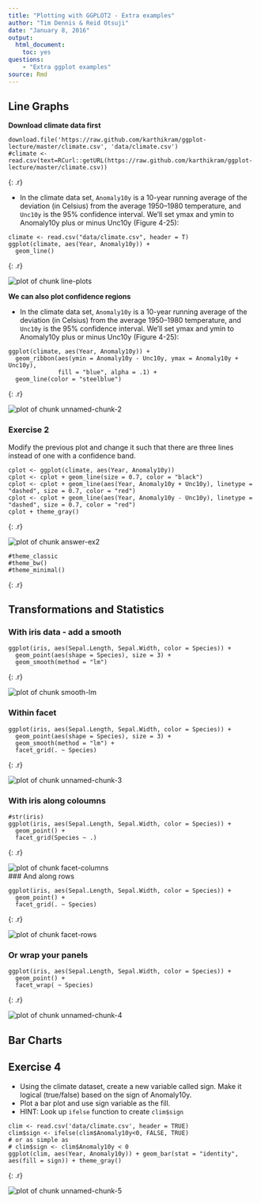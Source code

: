 ```yaml
---
title: "Plotting with GGPLOT2 - Extra examples"
author: "Tim Dennis & Reid Otsuji"
date: "January 8, 2016"
output:
  html_document:
    toc: yes
questions:
    - "Extra ggplot examples"
source: Rmd
---
```



## Line Graphs

**Download climate data first**


~~~
download.file('https://raw.github.com/karthikram/ggplot-lecture/master/climate.csv', 'data/climate.csv')
#climate <- read.csv(text=RCurl::getURL(https://raw.github.com/karthikram/ggplot-lecture/master/climate.csv))
~~~
{: .r}

* In the climate data set, `Anomaly10y` is a 10-year running average of the deviation (in Celsius) from the average 1950–1980 temperature, and `Unc10y` is the 95% confidence interval. We’ll set ymax and ymin to Anomaly10y plus or minus Unc10y (Figure 4-25):



~~~
climate <- read.csv("data/climate.csv", header = T)
ggplot(climate, aes(Year, Anomaly10y)) +
  geom_line()
~~~
{: .r}

<img src="../fig/rmd-10-line-plots-1.png" title="plot of chunk line-plots" alt="plot of chunk line-plots" style="display: block; margin: auto;" />

**We can also plot confidence regions**

* In the climate data set, `Anomaly10y` is a 10-year running average of the deviation (in Celsius) from the average 1950–1980 temperature, and `Unc10y` is the 95% confidence interval. We’ll set ymax and ymin to Anomaly10y plus or minus Unc10y (Figure 4-25):


~~~
ggplot(climate, aes(Year, Anomaly10y)) +
  geom_ribbon(aes(ymin = Anomaly10y - Unc10y, ymax = Anomaly10y + Unc10y),
              fill = "blue", alpha = .1) +
  geom_line(color = "steelblue")
~~~
{: .r}

<img src="../fig/rmd-10-unnamed-chunk-2-1.png" title="plot of chunk unnamed-chunk-2" alt="plot of chunk unnamed-chunk-2" style="display: block; margin: auto;" />

### Exercise 2

Modify the previous plot and change it such that there are three lines instead of one with a confidence band.


~~~
cplot <- ggplot(climate, aes(Year, Anomaly10y))
cplot <- cplot + geom_line(size = 0.7, color = "black")
cplot <- cplot + geom_line(aes(Year, Anomaly10y + Unc10y), linetype = "dashed", size = 0.7, color = "red")
cplot <- cplot + geom_line(aes(Year, Anomaly10y - Unc10y), linetype = "dashed", size = 0.7, color = "red")
cplot + theme_gray()
~~~
{: .r}

<img src="../fig/rmd-10-answer-ex2-1.png" title="plot of chunk answer-ex2" alt="plot of chunk answer-ex2" style="display: block; margin: auto;" />

~~~
#theme_classic
#theme_bw()
#theme_minimal()
~~~
{: .r}


## Transformations and Statistics

### With iris data - add a smooth


~~~
ggplot(iris, aes(Sepal.Length, Sepal.Width, color = Species)) +
  geom_point(aes(shape = Species), size = 3) +
  geom_smooth(method = "lm")
~~~
{: .r}

<img src="../fig/rmd-10-smooth-lm-1.png" title="plot of chunk smooth-lm" alt="plot of chunk smooth-lm" style="display: block; margin: auto;" />

### Within facet


~~~
ggplot(iris, aes(Sepal.Length, Sepal.Width, color = Species)) +
  geom_point(aes(shape = Species), size = 3) +
  geom_smooth(method = "lm") +
  facet_grid(. ~ Species)
~~~
{: .r}

<img src="../fig/rmd-10-unnamed-chunk-3-1.png" title="plot of chunk unnamed-chunk-3" alt="plot of chunk unnamed-chunk-3" style="display: block; margin: auto;" />

### With iris along coloumns


~~~
#str(iris)
ggplot(iris, aes(Sepal.Length, Sepal.Width, color = Species)) +
  geom_point() +
  facet_grid(Species ~ .)
~~~
{: .r}

<img src="../fig/rmd-10-facet-columns-1.png" title="plot of chunk facet-columns" alt="plot of chunk facet-columns" style="display: block; margin: auto;" />
### And along rows


~~~
ggplot(iris, aes(Sepal.Length, Sepal.Width, color = Species)) +
  geom_point() +
  facet_grid(. ~ Species)
~~~
{: .r}

<img src="../fig/rmd-10-facet-rows-1.png" title="plot of chunk facet-rows" alt="plot of chunk facet-rows" style="display: block; margin: auto;" />

### Or wrap your panels


~~~
ggplot(iris, aes(Sepal.Length, Sepal.Width, color = Species)) +
  geom_point() +
  facet_wrap( ~ Species)
~~~
{: .r}

<img src="../fig/rmd-10-unnamed-chunk-4-1.png" title="plot of chunk unnamed-chunk-4" alt="plot of chunk unnamed-chunk-4" style="display: block; margin: auto;" />

## Bar Charts

## Exercise 4

* Using the climate dataset, create a new variable called sign. Make it logical (true/false) based on the sign of Anomaly10y.
* Plot a bar plot and use sign variable as the fill.
* HINT: Look up `ifelse` function to create `clim$sign`


~~~
clim <- read.csv('data/climate.csv', header = TRUE)
clim$sign <- ifelse(clim$Anomaly10y<0, FALSE, TRUE)
# or as simple as
# clim$sign <- clim$Anomaly10y < 0
ggplot(clim, aes(Year, Anomaly10y)) + geom_bar(stat = "identity", aes(fill = sign)) + theme_gray()
~~~
{: .r}

<img src="../fig/rmd-10-unnamed-chunk-5-1.png" title="plot of chunk unnamed-chunk-5" alt="plot of chunk unnamed-chunk-5" style="display: block; margin: auto;" />
